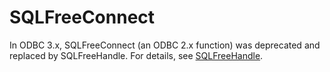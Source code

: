 # SQLFreeConnect<a name="EN-US_TOPIC_0242371449"></a>

In ODBC 3.x, SQLFreeConnect \(an ODBC 2.x function\) was deprecated and replaced by SQLFreeHandle. For details, see  [SQLFreeHandle](sqlfreehandle.md).

